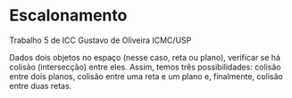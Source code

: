 # Escalonamento

Trabalho 5 de ICC
Gustavo de Oliveira 
ICMC/USP

Dados dois objetos no espaço (nesse caso, reta ou plano), verificar se há  colisão  (intersecção)  entre eles.
Assim, temos três possibilidades: colisão entre dois planos, colisão entre uma reta e um  plano e,
finalmente, colisão entre duas retas.
